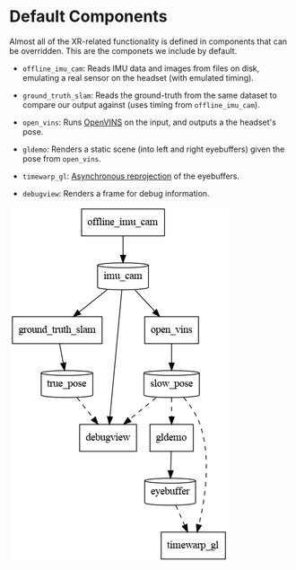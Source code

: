# Default Components

Almost all of the XR-related functionality is defined in components that can be overridden. This are
the componets we include by default.

- `offline_imu_cam`: Reads IMU data and images from files on disk, emulating a real sensor on the
  headset (with emulated timing).

- `ground_truth_slam`: Reads the ground-truth from the same dataset to compare our output against
  (uses timing from `offline_imu_cam`).

- `open_vins`: Runs [OpenVINS][1] on the input, and outputs a the headset's pose.

- `gldemo`: Renders a static scene (into left and right eyebuffers) given the pose from `open_vins`.

- `timewarp_gl`: [Asynchronous reprojection][2] of the eyebuffers.

- `debugview`: Renders a frame for debug information.

![ILLIXR dataflow graph generated by dataflow.dot](dataflow.dot.png)

[1]: https://docs.openvins.com/
[2]: https://en.wikipedia.org/wiki/Asynchronous_reprojection
